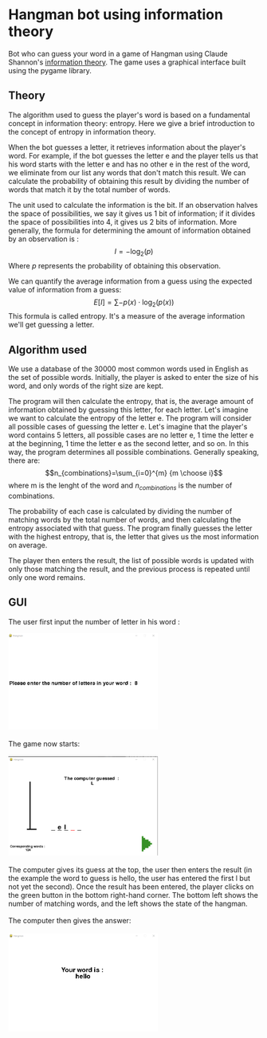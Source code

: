 # Hangman bot using information theory
Bot who can guess your word in a game of Hangman using Claude Shannon's [information theory](https://en.wikipedia.org/wiki/Information_theory). The game uses a graphical interface built using the pygame library.

## Theory
The algorithm used to guess the player's word is based on a fundamental concept in information theory: entropy. Here we give a brief introduction to the concept of entropy in information theory.

When the bot guesses a letter, it retrieves information about the player's word. For example, if the bot guesses the letter e and the player tells us that his word starts with the letter e and has no other e in the rest of the word, we eliminate from our list any words that don't match this result. We can calculate the probability of obtaining this result by dividing the number of words that match it by the total number of words. 

The unit used to calculate the information is the bit. If an observation halves the space of possibilities, we say it gives us 1 bit of information; if it divides the space of possibilities into 4, it gives us 2 bits of information. More generally, the formula for determining the amount of information obtained by an observation is :
$$I=-\log_2(p)$$
Where $p$ represents the probability of obtaining this observation.

We can quantify the average information from a guess using the expected value of information from a guess:
$$E[I]=\sum{-p(x)\cdot \log_2(p(x)) }$$
This formula is called entropy. It's a measure of the average information we'll get guessing a letter.

## Algorithm used
We use a database of the 30000 most common words used in English as the set of possible words. Initially, the player is asked to enter the size of his word, and only words of the right size are kept.

The program will then calculate the entropy, that is, the average amount of information obtained by guessing this letter, for each letter. Let's imagine we want to calculate the entropy of the letter e. The program will consider all possible cases of guessing the letter e. Let's imagine that the player's word contains 5 letters, all possible cases are no letter e, 1 time the letter e at the beginning, 1 time the letter e as the second letter, and so on. In this way, the program determines all possible combinations. Generally speaking, there are:
$$n_{combinations}=\sum_{i=0}^{m} {m \choose i}$$
where m is the lenght of the word and $n_{combinations}$ is the number of combinations. 

The probability of each case is calculated by dividing the number of matching words by the total number of words, and then calculating the entropy associated with that guess. The program finally guesses the letter with the highest entropy, that is, the letter that gives us the most information on average.

The player then enters the result, the list of possible words is updated with only those matching the result, and the previous process is repeated until only one word remains.

## GUI

The user first input the number of letter in his word : 

<img src='ressources\input_letter_lenght.png' width=300 allign=center>
<br />
<br />
The game now starts:
<br />
<br />
<img src='ressources\game_demo.png' width=300 allign=center>
<br />
<br />
The computer gives its guess at the top, the user then enters the result (in the example the word to guess is hello, the user has entered the first l but not yet the second). Once the result has been entered, the player clicks on the green button in the bottom right-hand corner. The bottom left shows the number of matching words, and the left shows the state of the hangman.
<br />
<br />
The computer then gives the answer:
<br />
<br />
<img src='ressources\result.png' width=300 allign=center>
